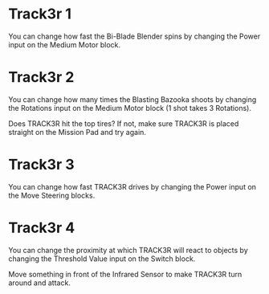 # Track3r 1

You can change how fast the Bi-Blade Blender spins by changing the Power input on the Medium Motor block.


# Track3r 2

You can change how many times the Blasting Bazooka shoots by changing the Rotations input on the Medium Motor block (1 shot takes 3 Rotations).

Does TRACK3R hit the top tires? If not, make sure TRACK3R is placed straight on the Mission Pad and try again.


# Track3r 3

You can change how fast TRACK3R drives by changing the Power input on the Move Steering blocks.


# Track3r 4

You can change the proximity at which TRACK3R will react to objects by changing the Threshold Value input on the Switch block.

Move something in front of the Infrared Sensor to make TRACK3R turn around and attack.
